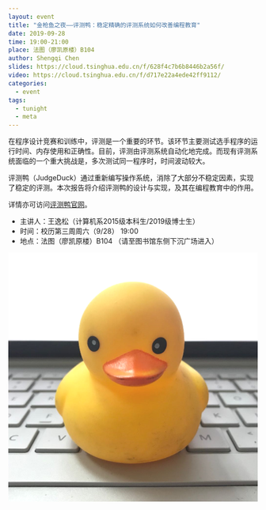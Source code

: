 ```yaml
---
layout: event
title: "金枪鱼之夜——评测鸭：稳定精确的评测系统如何改善编程教育"
date: 2019-09-28
time: 19:00-21:00
place: 法图（廖凯原楼）B104
author: Shengqi Chen
slides: https://cloud.tsinghua.edu.cn/f/628f4c7b6b8446b2a56f/
video: https://cloud.tsinghua.edu.cn/f/d717e22a4ede42ff9112/
categories:
  - event
tags:
  - tunight
  - meta
---
```


在程序设计竞赛和训练中，评测是一个重要的环节。该环节主要测试选手程序的运行时间、内存使用和正确性。目前，评测由评测系统自动化地完成。而现有评测系统面临的一个重大挑战是，多次测试同一程序时，时间波动较大。

评测鸭（JudgeDuck）通过重新编写操作系统，消除了大部分不稳定因素，实现了稳定的评测。本次报告将介绍评测鸭的设计与实现，及其在编程教育中的作用。

详情亦可访问[评测鸭官网](https://duck.ac)。

* 主讲人：王逸松（计算机系2015级本科生/2019级博士生）
* 时间：校历第三周周六（9/28） 19:00
* 地点：法图（廖凯原楼）B104 （请至图书馆东侧下沉广场进入）

![JudgeDuck](/assets/img/events/judgeduck-medium-centered.png)
